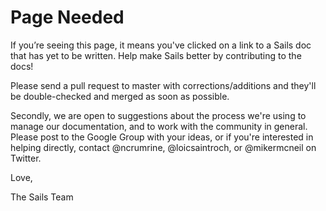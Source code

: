 # Page Needed

If you&rsquo;re seeing this page, it means you've clicked on a link to a Sails doc that has yet to be written.  Help make Sails better by contributing to the docs!

Please send a pull request to master with corrections/additions and they'll be double-checked and merged as soon as possible.

Secondly, we are open to suggestions about the process we're using to manage our documentation, and to work with the community in general. Please post to the Google Group with your ideas, or if you're interested in helping directly, contact @ncrumrine, @loicsaintroch, or @mikermcneil on Twitter.

Love,

The Sails Team